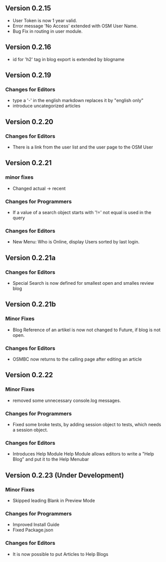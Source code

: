 ## Version 0.2.15
* User Token is now 1 year valid.
* Error message 'No Access' extended with OSM User Name.
* Bug Fix in routing in user module.

## Version 0.2.16
* id for 'h2' tag in blog export is extended by blogname

## Version 0.2.19

### Changes for Editors
* type a '-' in the english markdown replaces it by "english only"
* introduce uncategorized articles

## Version 0.2.20

### Changes for Editors
* There is a link from the user list and the user page to the OSM User

## Version 0.2.21

### minor fixes
* Changed actual -> recent

### Changes for Programmers
* If a value of a search object starts with '!=' not equal is used in the query 

### Changes for Editors
* New Menu: Who is Online, display Users sorted by last login.

## Version 0.2.21a

### Changes for Editors
* Special Search is now defined for smallest open and smalles review blog

## Version 0.2.21b

### Minor Fixes
* Blog Reference of an artikel is now not changed to Future, if blog is not open.

### Changes for Editors
* OSMBC now returns to the calling page after editing an article

## Version 0.2.22

### Minor Fixes
* removed some unnecessary console.log messages.

### Changes for Programmers
* Fixed some broke tests, by adding session object to tests, which needs a session object.

### Changes for Editors
* Introduces Help Module 
  Help Module allows editors to write a "Help Blog" and put it to the Help Menubar

## Version 0.2.23 (Under Development)

### Minor Fixes
* Skipped leading Blank in Preview Mode

### Changes for Programmers
* Improved Install Guide
* Fixed Package.json

### Changes for Editors
* It is now possible to put Articles to Help Blogs
